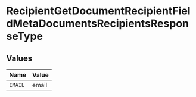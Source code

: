 # RecipientGetDocumentRecipientFieldMetaDocumentsRecipientsResponseType


## Values

| Name    | Value   |
| ------- | ------- |
| `EMAIL` | email   |